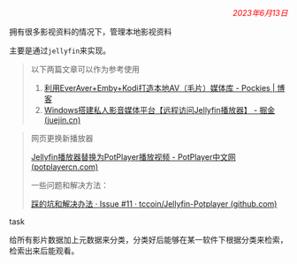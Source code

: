 <p style="text-align:right;color:red;font-style:italic" >2023年6月13日</p>

拥有很多影视资料的情况下，管理本地影视资料

主要是通过`jellyfin`来实现。

> 以下两篇文章可以作为参考使用
>
> 1. [利用EverAver+Emby+Kodi打造本地AV（毛片）媒体库 - Pockies | 博客](https://pockies.github.io/2019/03/25/everaver-emby-kodi/)
> 2. [Windows搭建私人影音媒体平台【远程访问Jellyfin播放器】 - 掘金 (juejin.cn)](https://juejin.cn/post/7226181917997482040)

> 网页更换新播放器
>
> [Jellyfin播放器替换为PotPlayer播放视频 - PotPlayer中文网 (potplayercn.com)](http://www.potplayercn.com/course/3041.html)
>
> 一些问题和解决方法：
>
> [踩的坑和解决办法 · Issue #11 · tccoin/Jellyfin-Potplayer (github.com)](https://github.com/tccoin/Jellyfin-Potplayer/issues/11)



task

给所有影片数据加上元数据来分类，分类好后能够在某一软件下根据分类来检索，检索出来后能观看。
